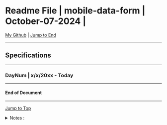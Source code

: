 
<!-- markdownlint-disable MD033 -->
<!-- markdownlint-disable MD041 -->
<div id="top-of-doc"></div>

# Readme File | mobile-data-form | October-07-2024 |

[My Github](https://github.com/popados) | [Jump to End](#end-of-doc)

***
## Specifications 

***

### DayNum | x/x/20xx - Today

***

#### End of Document

***

[Jump to Top](#top-of-doc)

<div id="end-of-doc"></div>

<details>
<summary>
Notes :
</summary>
</details>
  
